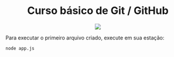 <h1 align="center">Curso básico de Git / GitHub</h1>

<p align="center">
    <img loading="lazy" src="http://img.shields.io/static/v1?label=STATUS&message=EM%20%DESENVOLVIMENTO&color=GREEN&style=for-the-badge"/>
</p>

Para executar o primeiro arquivo criado, execute em sua estação:

```
node app.js
```
